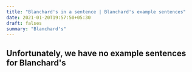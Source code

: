 ```yaml
---
title: "Blanchard's in a sentence | Blanchard's example sentences"
date: 2021-01-20T19:57:50+05:30
draft: falses
summary: "Blanchard's"
---
```

## Unfortunately, we have no example sentences for Blanchard's                 
